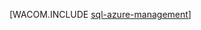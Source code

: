 <properties linkid="dev-net-common-tasks-sql-azure-management" urlDisplayName="Gerenciamento de banco de dados SQL" pageTitle="Gerenciar um banco de dados SQL com o SSMS - Azure" metaKeywords="Azure SQL Server Management Studio SSMS " description="Saiba como usar o SQL Server Management Studio para gerenciar bancos de dados e servidores do Banco de Dados SQL." metaCanonical="" services="sql-database" documentationCenter=".NET" title="" authors=""  solutions="" writer="" manager="" editor=""  />





[WACOM.INCLUDE [sql-azure-management](../includes/sql-azure-management.md)] 

